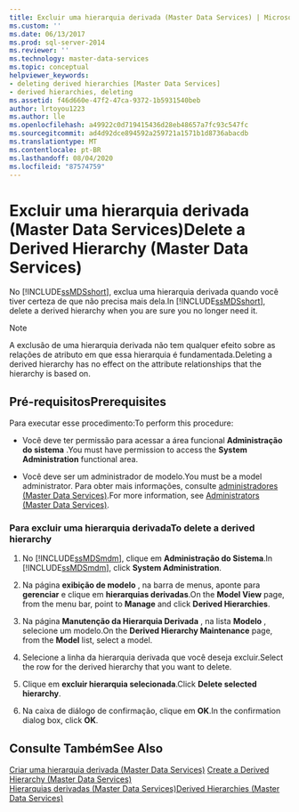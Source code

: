 ```yaml
---
title: Excluir uma hierarquia derivada (Master Data Services) | Microsoft Docs
ms.custom: ''
ms.date: 06/13/2017
ms.prod: sql-server-2014
ms.reviewer: ''
ms.technology: master-data-services
ms.topic: conceptual
helpviewer_keywords:
- deleting derived hierarchies [Master Data Services]
- derived hierarchies, deleting
ms.assetid: f46d660e-47f2-47ca-9372-1b5931540beb
author: lrtoyou1223
ms.author: lle
ms.openlocfilehash: a49922c0d719415436d28eb48657a7fc93c547fc
ms.sourcegitcommit: ad4d92dce894592a259721a1571b1d8736abacdb
ms.translationtype: MT
ms.contentlocale: pt-BR
ms.lasthandoff: 08/04/2020
ms.locfileid: "87574759"
---
```

# <a name="delete-a-derived-hierarchy-master-data-services"></a><span data-ttu-id="fb27a-102">Excluir uma hierarquia derivada (Master Data Services)</span><span class="sxs-lookup"><span data-stu-id="fb27a-102">Delete a Derived Hierarchy (Master Data Services)</span></span>
  <span data-ttu-id="fb27a-103">No [!INCLUDE[ssMDSshort](../includes/ssmdsshort-md.md)], exclua uma hierarquia derivada quando você tiver certeza de que não precisa mais dela.</span><span class="sxs-lookup"><span data-stu-id="fb27a-103">In [!INCLUDE[ssMDSshort](../includes/ssmdsshort-md.md)], delete a derived hierarchy when you are sure you no longer need it.</span></span>  
  
> [!NOTE]  
>  <span data-ttu-id="fb27a-104">A exclusão de uma hierarquia derivada não tem qualquer efeito sobre as relações de atributo em que essa hierarquia é fundamentada.</span><span class="sxs-lookup"><span data-stu-id="fb27a-104">Deleting a derived hierarchy has no effect on the attribute relationships that the hierarchy is based on.</span></span>  
  
## <a name="prerequisites"></a><span data-ttu-id="fb27a-105">Pré-requisitos</span><span class="sxs-lookup"><span data-stu-id="fb27a-105">Prerequisites</span></span>  
 <span data-ttu-id="fb27a-106">Para executar esse procedimento:</span><span class="sxs-lookup"><span data-stu-id="fb27a-106">To perform this procedure:</span></span>  
  
-   <span data-ttu-id="fb27a-107">Você deve ter permissão para acessar a área funcional **Administração do sistema** .</span><span class="sxs-lookup"><span data-stu-id="fb27a-107">You must have permission to access the **System Administration** functional area.</span></span>  
  
-   <span data-ttu-id="fb27a-108">Você deve ser um administrador de modelo.</span><span class="sxs-lookup"><span data-stu-id="fb27a-108">You must be a model administrator.</span></span> <span data-ttu-id="fb27a-109">Para obter mais informações, consulte [administradores &#40;Master Data Services&#41;](administrators-master-data-services.md).</span><span class="sxs-lookup"><span data-stu-id="fb27a-109">For more information, see [Administrators &#40;Master Data Services&#41;](administrators-master-data-services.md).</span></span>  
  
### <a name="to-delete-a-derived-hierarchy"></a><span data-ttu-id="fb27a-110">Para excluir uma hierarquia derivada</span><span class="sxs-lookup"><span data-stu-id="fb27a-110">To delete a derived hierarchy</span></span>  
  
1.  <span data-ttu-id="fb27a-111">No [!INCLUDE[ssMDSmdm](../includes/ssmdsmdm-md.md)], clique em **Administração do Sistema**.</span><span class="sxs-lookup"><span data-stu-id="fb27a-111">In [!INCLUDE[ssMDSmdm](../includes/ssmdsmdm-md.md)], click **System Administration**.</span></span>  
  
2.  <span data-ttu-id="fb27a-112">Na página **exibição de modelo** , na barra de menus, aponte para **gerenciar** e clique em **hierarquias derivadas**.</span><span class="sxs-lookup"><span data-stu-id="fb27a-112">On the **Model View** page, from the menu bar, point to **Manage** and click **Derived Hierarchies**.</span></span>  
  
3.  <span data-ttu-id="fb27a-113">Na página **Manutenção da Hierarquia Derivada** , na lista **Modelo** , selecione um modelo.</span><span class="sxs-lookup"><span data-stu-id="fb27a-113">On the **Derived Hierarchy Maintenance** page, from the **Model** list, select a model.</span></span>  
  
4.  <span data-ttu-id="fb27a-114">Selecione a linha da hierarquia derivada que você deseja excluir.</span><span class="sxs-lookup"><span data-stu-id="fb27a-114">Select the row for the derived hierarchy that you want to delete.</span></span>  
  
5.  <span data-ttu-id="fb27a-115">Clique em **excluir hierarquia selecionada**.</span><span class="sxs-lookup"><span data-stu-id="fb27a-115">Click **Delete selected hierarchy**.</span></span>  
  
6.  <span data-ttu-id="fb27a-116">Na caixa de diálogo de confirmação, clique em **OK**.</span><span class="sxs-lookup"><span data-stu-id="fb27a-116">In the confirmation dialog box, click **OK**.</span></span>  
  
## <a name="see-also"></a><span data-ttu-id="fb27a-117">Consulte Também</span><span class="sxs-lookup"><span data-stu-id="fb27a-117">See Also</span></span>  
 <span data-ttu-id="fb27a-118">[Criar uma hierarquia derivada &#40;Master Data Services&#41;](../../2014/master-data-services/create-a-derived-hierarchy-master-data-services.md) </span><span class="sxs-lookup"><span data-stu-id="fb27a-118">[Create a Derived Hierarchy &#40;Master Data Services&#41;](../../2014/master-data-services/create-a-derived-hierarchy-master-data-services.md) </span></span>  
 [<span data-ttu-id="fb27a-119">Hierarquias derivadas &#40;Master Data Services&#41;</span><span class="sxs-lookup"><span data-stu-id="fb27a-119">Derived Hierarchies &#40;Master Data Services&#41;</span></span>](../../2014/master-data-services/derived-hierarchies-master-data-services.md)  
  
  
